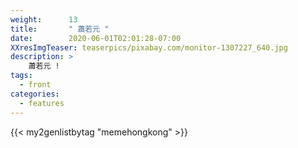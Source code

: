 ```yaml
---
weight:      13
title:       " 蕭若元 "
date:        2020-06-01T02:01:28-07:00
XXresImgTeaser: teaserpics/pixabay.com/monitor-1307227_640.jpg
description: >
    蕭若元 !
tags:
  - front
categories:
  - features
---
```


{{< my2genlistbytag "memehongkong" >}}

